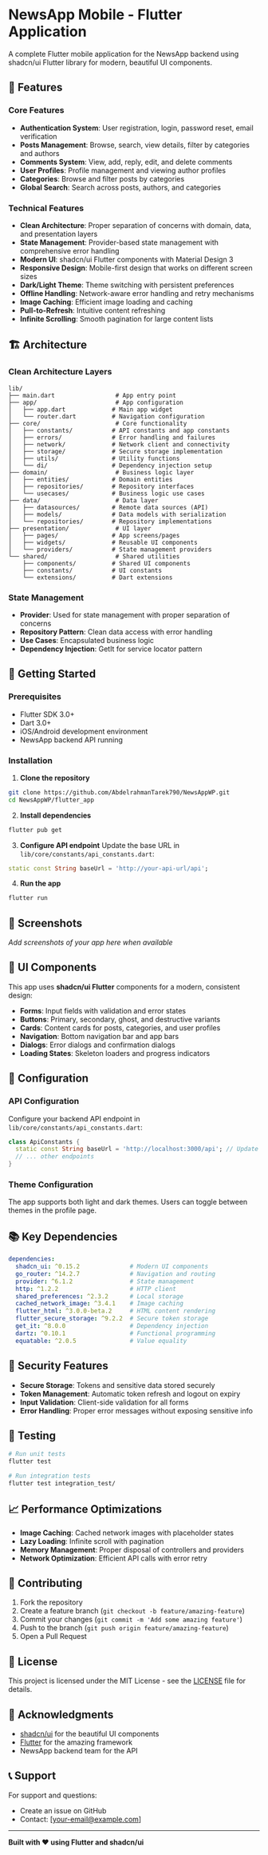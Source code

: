# NewsApp Mobile - Flutter Application

A complete Flutter mobile application for the NewsApp backend using shadcn/ui Flutter library for modern, beautiful UI components.

## 🌟 Features

### Core Features
- **Authentication System**: User registration, login, password reset, email verification
- **Posts Management**: Browse, search, view details, filter by categories and authors
- **Comments System**: View, add, reply, edit, and delete comments
- **User Profiles**: Profile management and viewing author profiles
- **Categories**: Browse and filter posts by categories
- **Global Search**: Search across posts, authors, and categories

### Technical Features
- **Clean Architecture**: Proper separation of concerns with domain, data, and presentation layers
- **State Management**: Provider-based state management with comprehensive error handling
- **Modern UI**: shadcn/ui Flutter components with Material Design 3
- **Responsive Design**: Mobile-first design that works on different screen sizes
- **Dark/Light Theme**: Theme switching with persistent preferences
- **Offline Handling**: Network-aware error handling and retry mechanisms
- **Image Caching**: Efficient image loading and caching
- **Pull-to-Refresh**: Intuitive content refreshing
- **Infinite Scrolling**: Smooth pagination for large content lists

## 🏗️ Architecture

### Clean Architecture Layers

```
lib/
├── main.dart                 # App entry point
├── app/                      # App configuration
│   ├── app.dart             # Main app widget
│   └── router.dart          # Navigation configuration
├── core/                     # Core functionality
│   ├── constants/           # API constants and app constants
│   ├── errors/              # Error handling and failures
│   ├── network/             # Network client and connectivity
│   ├── storage/             # Secure storage implementation
│   ├── utils/               # Utility functions
│   └── di/                  # Dependency injection setup
├── domain/                   # Business logic layer
│   ├── entities/            # Domain entities
│   ├── repositories/        # Repository interfaces
│   └── usecases/            # Business logic use cases
├── data/                     # Data layer
│   ├── datasources/         # Remote data sources (API)
│   ├── models/              # Data models with serialization
│   └── repositories/        # Repository implementations
├── presentation/             # UI layer
│   ├── pages/               # App screens/pages
│   ├── widgets/             # Reusable UI components
│   └── providers/           # State management providers
└── shared/                   # Shared utilities
    ├── components/          # Shared UI components
    ├── constants/           # UI constants
    └── extensions/          # Dart extensions
```

### State Management
- **Provider**: Used for state management with proper separation of concerns
- **Repository Pattern**: Clean data access with error handling
- **Use Cases**: Encapsulated business logic
- **Dependency Injection**: GetIt for service locator pattern

## 🚀 Getting Started

### Prerequisites
- Flutter SDK 3.0+
- Dart 3.0+
- iOS/Android development environment
- NewsApp backend API running

### Installation

1. **Clone the repository**
```bash
git clone https://github.com/AbdelrahmanTarek790/NewsAppWP.git
cd NewsAppWP/flutter_app
```

2. **Install dependencies**
```bash
flutter pub get
```

3. **Configure API endpoint**
Update the base URL in `lib/core/constants/api_constants.dart`:
```dart
static const String baseUrl = 'http://your-api-url/api';
```

4. **Run the app**
```bash
flutter run
```

## 📱 Screenshots

*Add screenshots of your app here when available*

## 🎨 UI Components

This app uses **shadcn/ui Flutter** components for a modern, consistent design:

- **Forms**: Input fields with validation and error states
- **Buttons**: Primary, secondary, ghost, and destructive variants
- **Cards**: Content cards for posts, categories, and user profiles
- **Navigation**: Bottom navigation bar and app bars
- **Dialogs**: Error dialogs and confirmation dialogs
- **Loading States**: Skeleton loaders and progress indicators

## 🔧 Configuration

### API Configuration
Configure your backend API endpoint in `lib/core/constants/api_constants.dart`:

```dart
class ApiConstants {
  static const String baseUrl = 'http://localhost:3000/api'; // Update this
  // ... other endpoints
}
```

### Theme Configuration
The app supports both light and dark themes. Users can toggle between themes in the profile page.

## 📚 Key Dependencies

```yaml
dependencies:
  shadcn_ui: ^0.15.2              # Modern UI components
  go_router: ^14.2.7              # Navigation and routing
  provider: ^6.1.2                # State management
  http: ^1.2.2                    # HTTP client
  shared_preferences: ^2.3.2      # Local storage
  cached_network_image: ^3.4.1    # Image caching
  flutter_html: ^3.0.0-beta.2     # HTML content rendering
  flutter_secure_storage: ^9.2.2  # Secure token storage
  get_it: ^8.0.0                  # Dependency injection
  dartz: ^0.10.1                  # Functional programming
  equatable: ^2.0.5               # Value equality
```

## 🔐 Security Features

- **Secure Storage**: Tokens and sensitive data stored securely
- **Token Management**: Automatic token refresh and logout on expiry
- **Input Validation**: Client-side validation for all forms
- **Error Handling**: Proper error messages without exposing sensitive info

## 🧪 Testing

```bash
# Run unit tests
flutter test

# Run integration tests
flutter test integration_test/
```

## 📈 Performance Optimizations

- **Image Caching**: Cached network images with placeholder states
- **Lazy Loading**: Infinite scroll with pagination
- **Memory Management**: Proper disposal of controllers and providers
- **Network Optimization**: Efficient API calls with error retry

## 🤝 Contributing

1. Fork the repository
2. Create a feature branch (`git checkout -b feature/amazing-feature`)
3. Commit your changes (`git commit -m 'Add some amazing feature'`)
4. Push to the branch (`git push origin feature/amazing-feature`)
5. Open a Pull Request

## 📄 License

This project is licensed under the MIT License - see the [LICENSE](LICENSE) file for details.

## 🙏 Acknowledgments

- [shadcn/ui](https://flutter-shadcn-ui.mariuti.com/) for the beautiful UI components
- [Flutter](https://flutter.dev/) for the amazing framework
- NewsApp backend team for the API

## 📞 Support

For support and questions:
- Create an issue on GitHub
- Contact: [your-email@example.com]

---

**Built with ❤️ using Flutter and shadcn/ui**